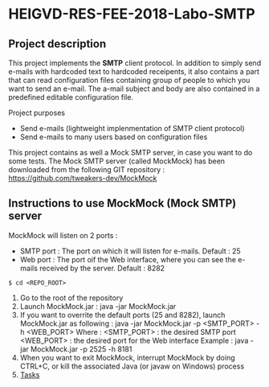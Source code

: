 # HEIGVD-RES-FEE-2018-Labo-SMTP

## Project description

This project implements the **SMTP** client protocol. In addition to simply send e-mails with hardcoded text to hardcoded receipents, it also contains a part that can read
configuration files containing group of people to which you want to send an e-mail. The a-mail subject and body are also contained in a predefined editable configuration file.

Project purposes
* Send e-mails (lightweight implenmentation of SMTP client protocol)
* Send e-mails to many users based on configuration files

This project contains as well a Mock SMTP server, in case you want to do some tests.
The Mock SMTP server (called MockMock) has been downloaded from the following GIT repository :
https://github.com/tweakers-dev/MockMock


## Instructions to use MockMock (Mock SMTP) server

MockMock will listen on 2 ports :
* SMTP port : The port on which it will listen for e-mails. Default : 25
* Web port : The port oif the Web interface, where you can see the e-mails received by the server. Default : 8282

```
$ cd <REPO_ROOT>
```
1.	Go to the root of the repository
2.	Launch MockMock.jar : java -jar MockMock.jar
3.	If you want to overrite the default ports (25 and 8282), launch MockMock.jar as following :
     java -jar MockMock.jar -p <SMTP_PORT> -h <WEB_PORT>
	    Where :
		  <SMTP_PORT> : the desired SMTP port
		  <WEB_PORT>  : the desired port for the Web interface
    Example :
      	java -jar MockMock.jar -p 2525 -h 8181
4.	When you want to exit MockMock, interrupt MockMock by doing CTRL+C, or kill the associated Java (or javaw on Windows) process
6. [Tasks](#Tasks)